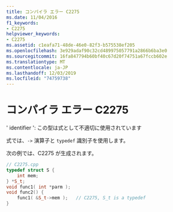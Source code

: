 ```yaml
---
title: コンパイラ エラー C2275
ms.date: 11/04/2016
f1_keywords:
- C2275
helpviewer_keywords:
- C2275
ms.assetid: c1eafa71-48de-46e0-82f3-b575538ef205
ms.openlocfilehash: 3e929adaf90c32cd489975057791a2866b6ba3e0
ms.sourcegitcommit: 16fa847794b60bf40c67d20f74751a67fccb602e
ms.translationtype: MT
ms.contentlocale: ja-JP
ms.lasthandoff: 12/03/2019
ms.locfileid: "74759738"
---
```

# <a name="compiler-error-c2275"></a>コンパイラ エラー C2275

' identifier ': この型は式として不適切に使用されています

式では、`->` 演算子と `typedef` 識別子を使用します。

次の例では、C2275 が生成されます。

```cpp
// C2275.cpp
typedef struct S {
    int mem;
} *S_t;
void func1( int *parm );
void func2() {
    func1( &S_t->mem );   // C2275, S_t is a typedef
}
```
